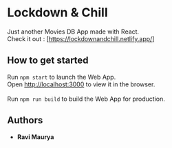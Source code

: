# Lockdown & Chill

Just another Movies DB App made with React.<br/>
Check it out : [https://lockdownandchill.netlify.app/]

## How to get started

Run `npm start` to launch the Web App.<br/>
Open [http://localhost:3000](http://localhost:3000) to view it in the browser.
<br/> <br/>
Run `npm run build` to build the Web App for production.<br/>

## Authors

- **Ravi Maurya**